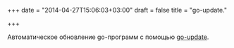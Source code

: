 +++
date = "2014-04-27T15:06:03+03:00"
draft = false
title = "go-update."

+++

<p>Автоматическое обновление go-программ с помощью&nbsp;<a href="https://github.com/inconshreveable/go-update">go-update</a>.</p>

